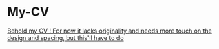 # My-CV

[Behold my CV ! For now it lacks originality and needs more touch on the design and spacing, but this'll have to do](https://valerianjaeken.github.io/My-CV/)

